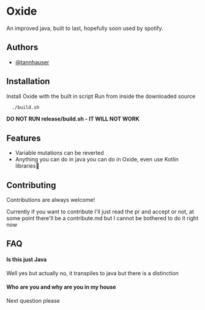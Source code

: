 
# Oxide

An improved java, built to last, hopefully soon used by spotify.


## Authors

- [@tannhauser](https://github.com/githubdex59)


## Installation

Install Oxide with the built in script
Run from inside the downloaded source
```bash
  ./build.sh
```
**DO NOT RUN release/build.sh - IT WILL NOT WORK**

## Features

- Variable mutations can be reverted
- Anything you can do in java you can do in Oxide, even use Kotlin libraries🤮


## Contributing

Contributions are always welcome!

Currently if you want to contribute I'll just read the pr and accept or not, at some point there'll be a contribute.md but I cannot be bothered to do it right now


## FAQ

#### Is this just Java

Well yes but actually no, it transpiles to java but there is a distinction

#### Who are you and why are you in my house

Next question please

